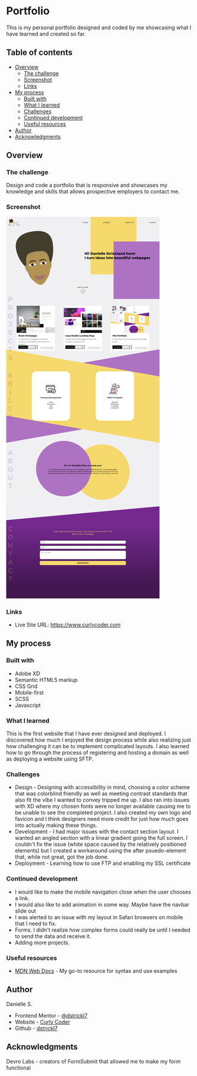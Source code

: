 # Portfolio

This is my personal portfolio designed and coded by me showcasing what I have learned and created so far.

## Table of contents

- [Overview](#overview)
  - [The challenge](#the-challenge)
  - [Screenshot](#screenshot)
  - [Links](#links)
- [My process](#my-process)
  - [Built with](#built-with)
  - [What I learned](#what-i-learned)
  - [Challenges](#challenges)
  - [Continued development](#continued-development)
  - [Useful resources](#useful-resources)
- [Author](#author)
- [Acknowledgments](#acknowledgments)


## Overview

### The challenge

Design and code a portfolio that is responsive and showcases my knowledge and skills that allows prospective employers to contact me.

### Screenshot

![](./my-page.png)


### Links

- Live Site URL: https://www.curlycoder.com

## My process

### Built with

- Adobe XD
- Semantic HTML5 markup
- CSS Grid
- Mobile-first
- SCSS
- Javascript


### What I learned

This is the first website that I have ever designed and deployed. I discovered how much I enjoyed the design process while also realizing just how challenging it can be to implement complicated layouts. I also learned how to go through the process of registering and hosting a domain as well as deploying a website using SFTP.


### Challenges
- Design - Designing with accessibility in mind, choosing a color scheme that was colorblind friendly as well as meeting contrast standards that also fit the vibe I wanted to convey tripped me up. I also ran into issues with XD where my chosen fonts were no longer available causing me to be unable to see the completed project. I also created my own logo and favicon and I think designers need more credit for just how much goes into actually making these things.
- Development - I had major issues with the contact section layout. I wanted an angled section with a linear gradient going the full screen. I couldn't fix the issue (white space caused by the relatively positioned elements) but I created a workaround using the after psuedo-element that, while not great, got the job done.
- Deployment - Learning how to use FTP and enabling my SSL certificate


### Continued development

- I would like to make the mobile navigation close when the user chooses a link. 
- I would also like to add animation in some way. Maybe have the navbar slide out
- I was alerted to an issue with my layout in Safari browsers on mobile that I need to fix.
- Forms. I didn't realize how complex forms could really be until I needed to send the data and receive it.
- Adding more projects.


### Useful resources

- [MDN Web Docs](https://developer.mozilla.org/en-US/) - My go-to resource for syntax and use examples


## Author
Danielle S.
- Frontend Mentor - [@dstrickl7](https://www.frontendmentor.io/profile/dstrickl7)
- Website - [Curly Coder](https://www.curlycoder.com)
- Github - [dstrickl7](https://github.com/dstrickl7)


## Acknowledgments
Devro Labs - creators of FormSubmit that allowed me to make my form functional